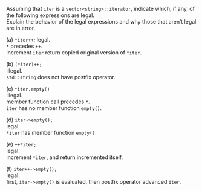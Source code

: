 Assuming that `iter` is a `vector<string>::iterator`, indicate which, if any, of the following expressions are legal.<br>
Explain the behavior of the legal expressions and why those that aren’t legal are in error.

(a) `*iter++`;
legal.<br>
`*` precedes `++`.<br>
increment `iter` return copied original version of `*iter`.

(b) `(*iter)++;`<br>
illegal.<br>
`std::string` does not have postfix operator.

(c) `*iter.empty()`<br>
illegal.<br>
member function call precedes `*`.<br>
`iter` has no member function `empty()`.

(d) `iter->empty();`<br>
legal.<br>
`*iter` has member function `empty()`

(e) `++*iter;`<br>
legal.<br>
increment `*iter`, and return incremented itself.

(f) `iter++->empty();`<br>
legal.<br>
first, `iter->empty()` is evaluated, then postfix operator advanced `iter`.
